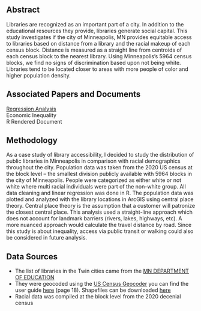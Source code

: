 ## Abstract
Libraries are recognized as an important part of a city. In addition to the educational resources they provide, libraries generate social capital. This study investigates if the city of Minneapolis, MN provides equitable access to libraries based on distance from a library and the racial makeup of each census block. Distance is measured as a straight line from centroids of each census block to the nearest library. Using Minneapolis’s 5964 census blocks, we find no signs of discrimination based upon not being white. Libraries tend to be located closer to areas with more people of color and higher population density.

## Associated Papers and Documents
[Regression Analysis](https://github.com/cassandrahamilton/library-inequality/blob/0db16c73862edcfe50c31c24adc87d3bd98e2ec8/Regression%20Analysis%20Paper.docx) <br/>
Economic Inequality <br/>
R Rendered Document

## Methodology
As a case study of library accessibility, I decided to study the distribution of public libraries in Minneapolis in comparison with racial demographics throughout the city. Population data was taken from the 2020 US census at the block level – the smallest division publicly available with 5964 blocks in the city of Minneapolis. People were categorized as either white or not white where multi racial individuals were part of the non-white group. All data cleaning and linear regression was done in R. The population data was plotted and analyzed with the library locations in ArcGIS using central place theory. Central place theory is the assumption that a customer will patronize the closest central place. This analysis used a straight-line approach which does not account for landmark barriers (rivers, lakes, highways, etc). A more nuanced approach would calculate the travel distance by road. Since this study is about inequality, access via public transit or walking could also be considered in future analysis.

## Data Sources
- The list of libraries in the Twin cities came from the [MN DEPARTMENT OF EDUCATION](https://education.mn.gov/MDE/dse/Lib/sls/stat/)<br/>
- They were geocoded using the [US Census Geocoder](https://geocoding.geo.census.gov/geocoder/) you can find the user guide [here](https://www2.census.gov/geo/pdfs/maps-data/data/Census_Geocoder_User_Guide.pdf) (page 18). Shapefiles can be downloaded [here](https://www.census.gov/cgi-bin/geo/shapefiles/index.php)
- Racial data was compiled at the block level from the 2020 decenial census
